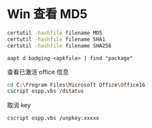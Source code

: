 # Win 查看 MD5

```bash
certutil -hashfile filename MD5
certutil -hashfile filename SHA1
certutil -hashfile filename SHA256
```

`aapt d badging <apkfile> | find "package"`

查看已激活 office 信息

```bash
cd C:\Program Files\Microsoft Office\Office16
cscript ospp.vbs /dstatus
```

取消 key

```bash
cscript ospp.vbs /unpkey:xxxxx
```
